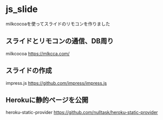 # js_slide

milkcocoaを使ってスライドのリモコンを作りました


## スライドとリモコンの通信、DB周り

milkcocoa https://mlkcca.com/

## スライドの作成

impress.js https://github.com/impress/impress.js

## Herokuに静的ページを公開

heroku-static-provider https://github.com/nulltask/heroku-static-provider